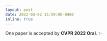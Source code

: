 ```yaml
---
layout: post
date: 2022-03-02 15:59:00-0400
inline: true
---
```


One paper is accepted by **CVPR 2022 Oral**. :sparkles:
